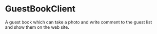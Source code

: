GuestBookClient
===============

A guest book which can take a photo and write comment to the guest list and show them on the web site. 
